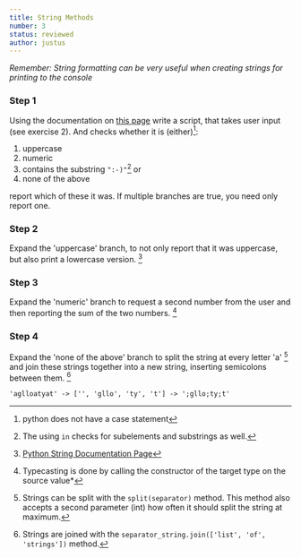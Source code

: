 ```yaml
---
title: String Methods
number: 3
status: reviewed
author: justus
---
```


*Remember: String formatting can be very useful when creating strings for printing to the console*

### Step 1

Using the documentation on [this page](https://docs.python.org/3/library/stdtypes.html#string-methods) write a script, that takes user input (see exercise 2).
And checks whether it is (either)[^case]:

1. uppercase
2. numeric
3. contains the substring `":-)"`[^substring] or
4. none of the above

report which of these it was. If multiple branches are true, you need only report one.

[^substring]:
	The using `in` checks for subelements and substrings as well.


[^case]:
	python does not have a case statement


### Step 2

Expand the 'uppercase' branch, to not only report that it was uppercase, but also print a lowercase version. [^docpage]

[^docpage]:
	[Python String Documentation Page](https://docs.python.org/3/library/stdtypes.html#string-methods)

### Step 3

Expand the 'numeric' branch to request a second number from the user and then reporting the sum of the two numbers. [^typecasting]

[^typecasting]:
	Typecasting is done by calling the constructor of the target type on the source value*

### Step 4

Expand the 'none of the above' branch to split the string at every letter 'a' [^string_splitting] and join these strings together into a new string, inserting semicolons between them. [^string_join]

`'aglloatyat' -> ['', 'gllo', 'ty', 't'] -> ';gllo;ty;t'`

[^string_splitting]:
	Strings can be split with the `split(separator)` method. This method also accepts a second parameter (int) how often it should split the string at maximum.

[^string_join]:
	Strings are joined with the `separator_string.join(['list', 'of', 'strings'])` method.
